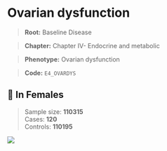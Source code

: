 # Ovarian dysfunction

> **Root:** Baseline Disease  

> **Chapter:** Chapter IV- Endocrine and metabolic  

> **Phenotype:** Ovarian dysfunction  

> **Code:** `E4_OVARDYS`

## 👩 In Females  
> Sample size: **110315**  
> Cases: **120**  
> Controls: **110195**
<img src="/Disease/Figures/ALL/Incidence/E4_OVARDYS.png"/>
<CsvTable src="/Disease/Data/ALL/Incidence/COX_E4_OVARDYS.csv" label="🔍 View full results" />
